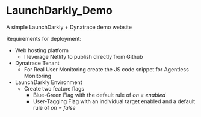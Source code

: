 # LaunchDarkly_Demo
A simple LaunchDarkly + Dynatrace demo website

Requirements for deployment:
* Web hosting platform
  * I leverage Netlify to publish directly from Github
* Dynatrace Tenant
  * For Real User Monitoring create the JS code snippet for Agentless Monitoring
* LaunchDarkly Environment
  * Create two feature flags
    - Blue-Green Flag with the default rule of *on = enabled*
    - User-Tagging Flag with an individual target enabled and a default rule of *on = false*
